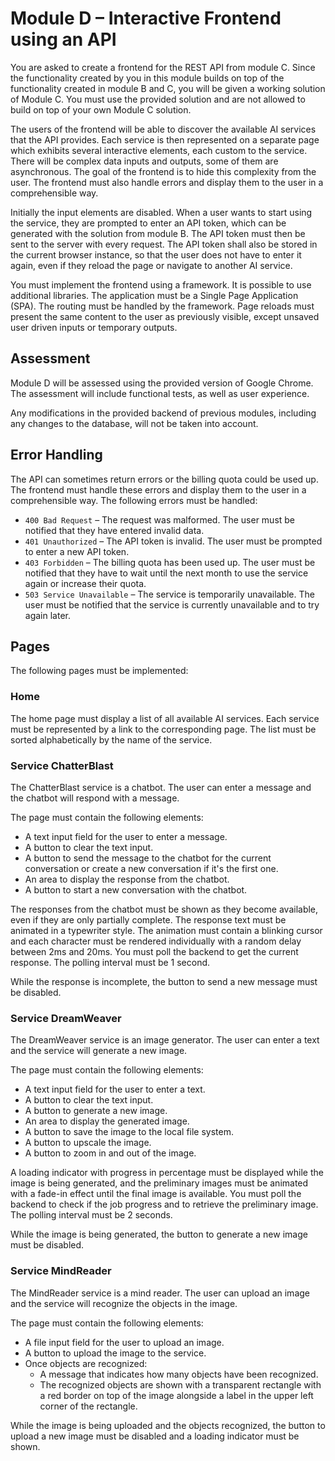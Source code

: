 # Module D – Interactive Frontend using an API

You are asked to create a frontend for the REST API from module C. Since the functionality created by you in this
module builds on top of the functionality created in module B and C, you will be given a working solution of Module C.
You must use the provided solution and are not allowed to build on top of your own Module C solution.

The users of the frontend will be able to discover the available AI services that the API provides. Each service is then
represented on a separate page which exhibits several interactive elements, each custom to the service. There will be
complex data inputs and outputs, some of them are asynchronous. The goal of the frontend is to hide this
complexity from the user. The frontend must also handle errors and display them to the user in a comprehensible way.

Initially the input elements are disabled. When a user wants to start using the service, they are prompted to enter an
API token, which can be generated with the solution from module B. The API token must then be sent to the server with
every request. The API token shall also be stored in the current browser instance, so that the user does not have to
enter it again, even if they reload the page or navigate to another AI service.

You must implement the frontend using a framework. It is possible to use additional libraries. The application
must be a Single Page Application (SPA). The routing must be handled by the framework. Page reloads must present
the same content to the user as previously visible, except unsaved user driven inputs or temporary outputs.

## Assessment

Module D will be assessed using the provided version of Google Chrome. The assessment will include functional
tests, as well as user experience.

Any modifications in the provided backend of previous modules, including any changes to the database, will not be taken
into account.

## Error Handling

The API can sometimes return errors or the billing quota could be used up. The frontend must handle these errors and
display them to the user in a comprehensible way. The following errors must be handled:

- `400 Bad Request` – The request was malformed. The user must be notified that they have entered invalid data.
- `401 Unauthorized` – The API token is invalid. The user must be prompted to enter a new API token.
- `403 Forbidden` – The billing quota has been used up. The user must be notified that they have to wait until
  the next month to use the service again or increase their quota.
- `503 Service Unavailable` – The service is temporarily unavailable. The user must be notified that the service
  is currently unavailable and to try again later.

## Pages

The following pages must be implemented:

### Home

The home page must display a list of all available AI services. Each service must be represented by a link to the
corresponding page. The list must be sorted alphabetically by the name of the service.

### Service ChatterBlast

The ChatterBlast service is a chatbot. The user can enter a message and the chatbot will respond with a message.

The page must contain the following elements:

- A text input field for the user to enter a message.
- A button to clear the text input.
- A button to send the message to the chatbot for the current conversation or create a new conversation if it's the
  first one.
- An area to display the response from the chatbot.
- A button to start a new conversation with the chatbot.

The responses from the chatbot must be shown as they become available, even if they are only partially complete.
The response text must be animated in a typewriter style. The animation must contain a blinking cursor and each
character must be rendered individually with a random delay between 2ms and 20ms. You must poll the backend to
get the current response. The polling interval must be 1 second.

While the response is incomplete, the button to send a new message must be disabled.

### Service DreamWeaver

The DreamWeaver service is an image generator. The user can enter a text and the service will generate a new image.

The page must contain the following elements:

- A text input field for the user to enter a text.
- A button to clear the text input.
- A button to generate a new image.
- An area to display the generated image.
- A button to save the image to the local file system.
- A button to upscale the image.
- A button to zoom in and out of the image.

A loading indicator with progress in percentage must be displayed while the image is being generated, and the
preliminary images must be animated with a fade-in effect until the final image is available. You must poll the
backend to check if the job progress and to retrieve the preliminary image. The polling interval must be 2 seconds.

While the image is being generated, the button to generate a new image must be disabled.

### Service MindReader

The MindReader service is a mind reader. The user can upload an image and the service will recognize the objects in the
image.

The page must contain the following elements:

- A file input field for the user to upload an image.
- A button to upload the image to the service.
- Once objects are recognized:
    - A message that indicates how many objects have been recognized.
    - The recognized objects are shown with a transparent rectangle with a red border on top of the image alongside a
      label in the upper left corner of the rectangle.

While the image is being uploaded and the objects recognized, the button to upload a new image must be disabled and a
loading indicator must be shown.

